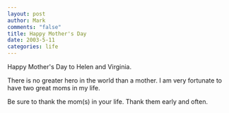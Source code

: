 ```yaml
--- 
layout: post
author: Mark
comments: "false"
title: Happy Mother's Day
date: 2003-5-11
categories: life
---
```

Happy Mother's Day to Helen and Virginia.

There is no greater hero in the world than a mother. I am very fortunate to have two great moms in my life.

Be sure to thank the mom(s) in your life. Thank them early and often.
